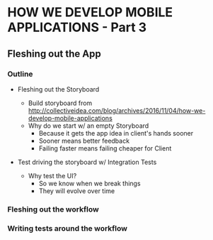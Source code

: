 # HOW WE DEVELOP MOBILE APPLICATIONS - Part 3
## Fleshing out the App

### Outline
* Fleshing out the Storyboard
  * Build storyboard from http://collectiveidea.com/blog/archives/2016/11/04/how-we-develop-mobile-applications
  * Why do we start w/ an empty Storyboard
    * Because it gets the app idea in client's hands sooner
    * Sooner means better feedback
    * Failing faster means failing cheaper for Client

* Test driving the storyboard w/ Integration Tests
  * Why test the UI?
    * So we know when we break things
    * They will evolve over time

### Fleshing out the workflow

### Writing tests around the workflow

